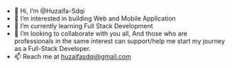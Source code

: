 - 👋 Hi, I’m @Huzaifa-Sdqi
- 👀 I’m interested in building Web and Mobile Application
- 🌱 I’m currently learning Full Stack Development
- 💞️ I’m looking to collaborate with you all, And those who are professionals in the same interest can support/help me start my journey as a Full-Stack Developer.
- 📫 Reach me at huzaifasdqi@gmail.com

<!---
Huzaifa-Sdqi/Huzaifa-Sdqi is a ✨ special ✨ repository because its `README.md` (this file) appears on your GitHub profile.
You can click the Preview link to take a look at your changes.
--->
